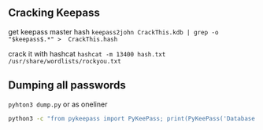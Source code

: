 ## Cracking Keepass
get keepass master hash
`keepass2john CrackThis.kdb | grep -o "$keepass$.*" >  CrackThis.hash`

crack it with hashcat
`hashcat -m 13400 hash.txt /usr/share/wordlists/rockyou.txt`


## Dumping all passwords
`pyhton3 dump.py`
or as oneliner
```bash
python3 -c "from pykeepass import PyKeePass; print(PyKeePass('Database.kdbx', password='masterpassword').entries)"
```
